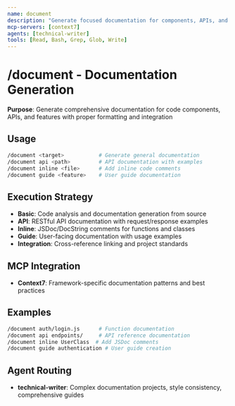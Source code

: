 ```yaml
---
name: document
description: "Generate focused documentation for components, APIs, and features"
mcp-servers: [context7]
agents: [technical-writer]
tools: [Read, Bash, Grep, Glob, Write]
---
```


# /document - Documentation Generation

**Purpose**: Generate comprehensive documentation for code components, APIs, and features with proper formatting and integration

## Usage

```bash
/document <target>           # Generate general documentation
/document api <path>         # API documentation with examples
/document inline <file>      # Add inline code comments
/document guide <feature>    # User guide documentation
```

## Execution Strategy

- **Basic**: Code analysis and documentation generation from source
- **API**: RESTful API documentation with request/response examples
- **Inline**: JSDoc/DocString comments for functions and classes
- **Guide**: User-facing documentation with usage examples
- **Integration**: Cross-reference linking and project standards

## MCP Integration

- **Context7**: Framework-specific documentation patterns and best practices

## Examples

```bash
/document auth/login.js      # Function documentation
/document api endpoints/     # API reference documentation
/document inline UserClass  # Add JSDoc comments
/document guide authentication # User guide creation
```

## Agent Routing

- **technical-writer**: Complex documentation projects, style consistency, comprehensive guides
